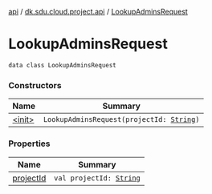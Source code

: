 [api](../../index.md) / [dk.sdu.cloud.project.api](../index.md) / [LookupAdminsRequest](./index.md)

# LookupAdminsRequest

`data class LookupAdminsRequest`

### Constructors

| Name | Summary |
|---|---|
| [&lt;init&gt;](-init-.md) | `LookupAdminsRequest(projectId: `[`String`](https://kotlinlang.org/api/latest/jvm/stdlib/kotlin/-string/index.html)`)` |

### Properties

| Name | Summary |
|---|---|
| [projectId](project-id.md) | `val projectId: `[`String`](https://kotlinlang.org/api/latest/jvm/stdlib/kotlin/-string/index.html) |
